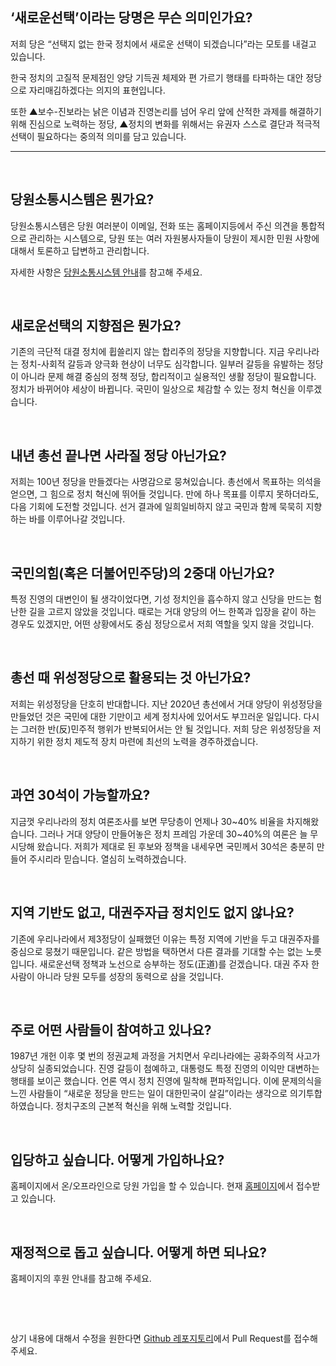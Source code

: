 ## ‘새로운선택’이라는 당명은 무슨 의미인가요?
저희 당은 “선택지 없는 한국 정치에서 새로운 선택이 되겠습니다”라는 모토를 내걸고 있습니다. 

한국 정치의 고질적 문제점인 양당 기득권 체제와 편 가르기 행태를 타파하는 대안 정당으로 자리매김하겠다는 의지의 표현입니다. 

또한 ▲보수-진보라는 낡은 이념과 진영논리를 넘어 우리 앞에 산적한 과제를 해결하기 위해 진심으로 노력하는 정당, ▲정치의 변화를 위해서는 유권자 스스로 결단과 적극적 선택이 필요하다는 중의적 의미를 담고 있습니다. 

_________________

&nbsp;

## 당원소통시스템은 뭔가요?
당원소통시스템은 당원 여러분이 이메일, 전화 또는 홈페이지등에서 주신 의견을 통합적으로 관리하는 시스템으로, 당원 또는 여러 자원봉사자들이 당원이 제시한 민원 사항에 대해서 토론하고 답변하고 관리합니다. 

자세한 사항은 [당원소통시스템 안내](https://newparty.kr/#/home/document/helpdesk.md)를 참고해 주세요.

&nbsp;

## 새로운선택의 지향점은 뭔가요?
기존의 극단적 대결 정치에 휩쓸리지 않는 합리주의 정당을 지향합니다. 지금 우리나라는 정치-사회적 갈등과 양극화 현상이 너무도 심각합니다. 일부러 갈등을 유발하는 정당이 아니라 문제 해결 중심의 정책 정당, 합리적이고 실용적인 생활 정당이 필요합니다. 정치가 바뀌어야 세상이 바뀝니다. 국민이 일상으로 체감할 수 있는 정치 혁신을 이루겠습니다.

&nbsp;

## 내년 총선 끝나면 사라질 정당 아닌가요?
저희는 100년 정당을 만들겠다는 사명감으로 뭉쳐있습니다. 총선에서 목표하는 의석을 얻으면, 그 힘으로 정치 혁신에 뛰어들 것입니다. 만에 하나 목표를 이루지 못하더라도, 다음 기회에 도전할 것입니다. 선거 결과에 일희일비하지 않고 국민과 함께 묵묵히 지향하는 바를 이루어나갈 것입니다.

&nbsp;

## 국민의힘(혹은 더불어민주당)의 2중대 아닌가요?
특정 진영의 대변인이 될 생각이었다면, 기성 정치인을 흡수하지 않고 신당을 만드는 험난한 길을 고르지 않았을 것입니다. 때로는 거대 양당의 어느 한쪽과 입장을 같이 하는 경우도 있겠지만, 어떤 상황에서도 중심 정당으로서 저희 역할을 잊지 않을 것입니다.

&nbsp;

## 총선 때 위성정당으로 활용되는 것 아닌가요?
저희는 위성정당을 단호히 반대합니다. 지난 2020년 총선에서 거대 양당이 위성정당을 만들었던 것은 국민에 대한 기만이고 세계 정치사에 있어서도 부끄러운 일입니다. 다시는 그러한 반(反)민주적 행위가 반복되어서는 안 될 것입니다. 저희 당은 위성정당을 저지하기 위한 정치 제도적 장치 마련에 최선의 노력을 경주하겠습니다.

&nbsp;

## 과연 30석이 가능할까요?
지금껏 우리나라의 정치 여론조사를 보면 무당층이 언제나 30~40% 비율을 차지해왔습니다. 그러나 거대 양당이 만들어놓은 정치 프레임 가운데 30~40%의 여론은 늘 무시당해 왔습니다. 저희가 제대로 된 후보와 정책을 내세우면 국민께서 30석은 충분히 만들어 주시리라 믿습니다. 열심히 노력하겠습니다. 

&nbsp;

## 지역 기반도 없고, 대권주자급 정치인도 없지 않나요?
기존에 우리나라에서 제3정당이 실패했던 이유는 특정 지역에 기반을 두고 대권주자를 중심으로 뭉쳤기 때문입니다. 같은 방법을 택하면서 다른 결과를 기대할 수는 없는 노릇입니다. 새로운선택 정책과 노선으로 승부하는 정도(正道)를 걷겠습니다. 대권 주자 한 사람이 아니라 당원 모두를 성장의 동력으로 삼을 것입니다.

&nbsp;

## 주로 어떤 사람들이 참여하고 있나요?
1987년 개헌 이후 몇 번의 정권교체 과정을 거치면서 우리나라에는 공화주의적 사고가 상당히 실종되었습니다. 진영 갈등이 첨예하고, 대통령도 특정 진영의 이익만 대변하는 행태를 보이곤 했습니다. 언론 역시 정치 진영에 밀착해 편파적입니다. 이에 문제의식을 느낀 사람들이 “새로운 정당을 만드는 일이 대한민국이 살길”이라는 생각으로 의기투합하였습니다. 정치구조의 근본적 혁신을 위해 노력할 것입니다.  

&nbsp;

## 입당하고 싶습니다. 어떻게 가입하나요?
홈페이지에서 온/오프라인으로 당원 가입을 할 수 있습니다. 현재 [홈페이지](https://newparty.kr)에서 접수받고 있습니다.

&nbsp;

## 재정적으로 돕고 싶습니다. 어떻게 하면 되나요?
홈페이지의 후원 안내를 참고해 주세요.

&nbsp;

&nbsp;

상기 내용에 대해서 수정을 원한다면 [Github 레포지토리](https://github.com/lcw99/newparty-cms)에서 Pull Request를 접수해 주세요.
